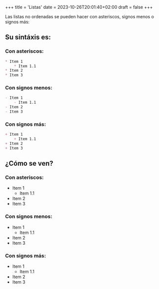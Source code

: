 +++
title = 'Listas'
date = 2023-10-26T20:01:40+02:00
draft = false
+++

Las listas no ordenadas se pueden hacer con asteriscos, signos menos o signos más:


## Su sintáxis es:

### Con asteriscos:

```markdown
* Item 1
    * Item 1.1
* Item 2
* Item 3
```
### Con signos menos:

```markdown
- Item 1
    - Item 1.1
- Item 2
- Item 3
```

### Con signos más:

```markdown
+ Item 1
    + Item 1.1
+ Item 2
+ Item 3
```


## ¿Cómo se ven?

### Con asteriscos:

* Item 1
  * Item 1.1
* Item 2
* Item 3
  
### Con signos menos:

- Item 1
  - Item 1.1
- Item 2
- Item 3
  
### Con signos más:

+ Item 1
  + Item 1.1
+ Item 2
+ Item 3